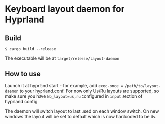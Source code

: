 # Keyboard layout daemon for Hyprland
## Build
```
$ cargo build --release
```
The executable will be at `target/release/layout-daemon`

## How to use
Launch it at hyprland start - for example, add `exec-once = /path/to/layout-daemon`
to your hyprland.conf.
For now only Us/Ru layouts are supported, so make sure you have 
`kb_layout=us,ru` configured in `input` section of hyprland config

The daemon will switch layout to last used on each window switch.
On new windows the layout will be set to default which is now hardcoded to be `Us`.
